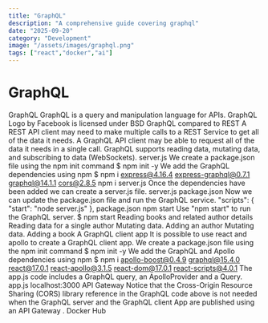 ```yaml
---
title: "GraphQL"
description: "A comprehensive guide covering graphql"
date: "2025-09-20"
category: "Development"
image: "/assets/images/graphql.png"
tags: ["react","docker","ai"]
---
```


# GraphQL

GraphQL GraphQL is a query and manipulation language for APIs. GraphQL Logo by Facebook is licensed under BSD GraphQL compared to REST A REST API client may need to make multiple calls to a REST Service to get all of the data it needs. A GraphQL API client may be able to request all of the data it needs in a single call. GraphQL supports reading data, mutating data, and subscribing to data (WebSockets). server.js We create a package.json file using the npm init command $ npm init -y We add the GraphQL dependencies using npm $ npm i express@4.16.4 express-graphql@0.7.1 graphql@14.1.1 cors@2.8.5 npm i server.js Once the dependencies have been added we can create a server.js file. server.js package.json Now we can update the package.json file and run the GraphQL service. "scripts": { "start": "node server.js" }, package.json npm start Use "npm start" to run the GraphQL server. $ npm start Reading books and related author details Reading data for a single author Mutating data. Adding an author Mutating data. Adding a book A GraphQL client app It is possible to use react and apollo to create a GraphQL client app. We create a package.json file using the npm init command $ npm init -y We add the GraphQL and Apollo dependencies using npm $ npm i apollo-boost@0.4.9 graphql@15.4.0 react@17.0.1 react-apollo@3.1.5 react-dom@17.0.1 react-scripts@4.0.1 The app.js code includes a GraphQL query, an ApolloProvider and a Query. app.js localhost:3000 API Gateway Notice that the Cross-Origin Resource Sharing (CORS) library reference in the GraphQL code above is not needed when the GraphQL server and the GraphQL client App are published using an API Gateway . Docker Hub
